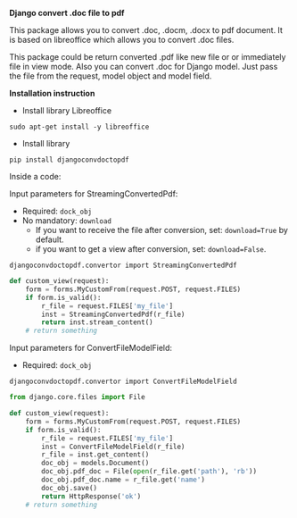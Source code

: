 **Django convert .doc file to pdf**

This package allows you to convert .doc, .docm, .docx to pdf document.
It is based on libreoffice which allows you to convert .doc files.

This package could be return converted .pdf like new file or or immediately file in view mode.
Also you can convert .doc for Django model. Just pass the file from the request, model object and model field.

**Installation instruction**
- Install library Libreoffice

`sudo apt-get install -y libreoffice`

- Install library

`pip install djangoconvdoctopdf`

Inside a code:

Input parameters for StreamingConvertedPdf:
- Required: `dock_obj`
- No mandatory: `download`
    - If you want to receive the file after conversion, set: `download=True` by default.
    - if you want to get a view after conversion, set: `download=False`.

`djangoconvdoctopdf.convertor import StreamingConvertedPdf`

```python
def custom_view(request):
    form = forms.MyCustomFrom(request.POST, request.FILES)
    if form.is_valid():
        r_file = request.FILES['my_file']
        inst = StreamingConvertedPdf(r_file)
        return inst.stream_content()
    # return something
```

Input parameters for ConvertFileModelField:
- Required: `dock_obj`

`djangoconvdoctopdf.convertor import ConvertFileModelField`

```python
from django.core.files import File

def custom_view(request):
    form = forms.MyCustomFrom(request.POST, request.FILES)
    if form.is_valid():
        r_file = request.FILES['my_file']
        inst = ConvertFileModelField(r_file)
        r_file = inst.get_content()
        doc_obj = models.Document()
        doc_obj.pdf_doc = File(open(r_file.get('path'), 'rb'))
        doc_obj.pdf_doc.name = r_file.get('name')
        doc_obj.save()
        return HttpResponse('ok')
    # return something
```
